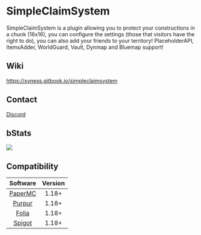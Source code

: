 # SimpleClaimSystem
SimpleClaimSystem is a plugin allowing you to protect your constructions in a chunk (16x16), you can configure the settings (those that visitors have the right to do), you can also add your friends to your territory! PlaceholderAPI, ItemsAdder, WorldGuard, Vault, Dynmap and Bluemap support!

## Wiki
https://xyness.gitbook.io/simpleclaimsystem

## Contact
[Discord](https://discord.gg/xyness)

## bStats
[![](https://bstats.org/signatures/bukkit/SimpleCLaimSystem.svg)]([https://bstats.org/plugin/bukkit/SimpleClaimSystem/21435](https://bstats.org/plugin/bukkit/SimpleClaimSystem/21435))

## Compatibility
|                      Software                       |    Version    |
|:---------------------------------------------------:|:-------------:|
|    [PaperMC](https://papermc.io/downloads/paper)    |     1.18+     |
|           [Purpur](https://purpurmc.org)            |     1.18+     |
|     [Folia](https://papermc.io/software/folia)      |     1.18+     |
|         [Spigot](https://www.spigotmc.org)          |     1.18+     |
